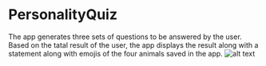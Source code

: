 # PersonalityQuiz

The app generates three sets of questions to be answered by the user. Based on the tatal result of the user,
the app displays the result along with a statement along with emojis of the four animals saved in the app.
![alt text]()
